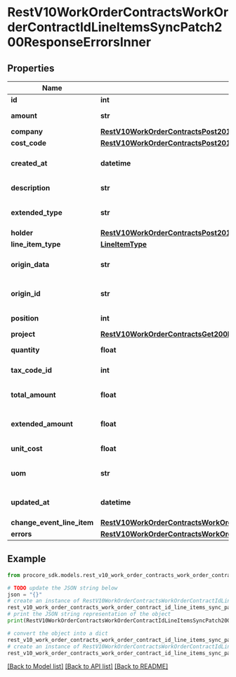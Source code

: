 # RestV10WorkOrderContractsWorkOrderContractIdLineItemsSyncPatch200ResponseErrorsInner


## Properties

Name | Type | Description | Notes
------------ | ------------- | ------------- | -------------
**id** | **int** | Line Item id | [optional] 
**amount** | **str** | Line Item amount | [optional] 
**company** | [**RestV10WorkOrderContractsPost201ResponseLineItemsInnerCompany**](RestV10WorkOrderContractsPost201ResponseLineItemsInnerCompany.md) |  | [optional] 
**cost_code** | [**RestV10WorkOrderContractsPost201ResponseLineItemsInnerCostCode**](RestV10WorkOrderContractsPost201ResponseLineItemsInnerCostCode.md) |  | [optional] 
**created_at** | **datetime** | Created at date and time | [optional] 
**description** | **str** | Line Item description | [optional] 
**extended_type** | **str** | Line Item extended type | [optional] 
**holder** | [**RestV10WorkOrderContractsPost201ResponseLineItemsInnerHolder**](RestV10WorkOrderContractsPost201ResponseLineItemsInnerHolder.md) |  | [optional] 
**line_item_type** | [**LineItemType**](LineItemType.md) |  | [optional] 
**origin_data** | **str** | Line Item third party data | [optional] 
**origin_id** | **str** | Line Item third party id | [optional] 
**position** | **int** | Line Item position | [optional] 
**project** | [**RestV10WorkOrderContractsGet200ResponseInnerProject**](RestV10WorkOrderContractsGet200ResponseInnerProject.md) |  | [optional] 
**quantity** | **float** | Line Item quantity | [optional] 
**tax_code_id** | **int** | Tax Code ID | [optional] 
**total_amount** | **float** | Line Item total amount | [optional] 
**extended_amount** | **float** | Line Item extended amount | [optional] 
**unit_cost** | **float** | Line Item unit cost | [optional] 
**uom** | **str** | Line Item units of measure | [optional] 
**updated_at** | **datetime** | Updated at date and time | [optional] 
**change_event_line_item** | [**RestV10WorkOrderContractsWorkOrderContractIdLineItemsSyncPatch200ResponseEntitiesInnerChangeEventLineItem**](RestV10WorkOrderContractsWorkOrderContractIdLineItemsSyncPatch200ResponseEntitiesInnerChangeEventLineItem.md) |  | [optional] 
**errors** | [**RestV10WorkOrderContractsWorkOrderContractIdLineItemsSyncPatch200ResponseErrorsInnerAllOfErrors**](RestV10WorkOrderContractsWorkOrderContractIdLineItemsSyncPatch200ResponseErrorsInnerAllOfErrors.md) |  | [optional] 

## Example

```python
from procore_sdk.models.rest_v10_work_order_contracts_work_order_contract_id_line_items_sync_patch200_response_errors_inner import RestV10WorkOrderContractsWorkOrderContractIdLineItemsSyncPatch200ResponseErrorsInner

# TODO update the JSON string below
json = "{}"
# create an instance of RestV10WorkOrderContractsWorkOrderContractIdLineItemsSyncPatch200ResponseErrorsInner from a JSON string
rest_v10_work_order_contracts_work_order_contract_id_line_items_sync_patch200_response_errors_inner_instance = RestV10WorkOrderContractsWorkOrderContractIdLineItemsSyncPatch200ResponseErrorsInner.from_json(json)
# print the JSON string representation of the object
print(RestV10WorkOrderContractsWorkOrderContractIdLineItemsSyncPatch200ResponseErrorsInner.to_json())

# convert the object into a dict
rest_v10_work_order_contracts_work_order_contract_id_line_items_sync_patch200_response_errors_inner_dict = rest_v10_work_order_contracts_work_order_contract_id_line_items_sync_patch200_response_errors_inner_instance.to_dict()
# create an instance of RestV10WorkOrderContractsWorkOrderContractIdLineItemsSyncPatch200ResponseErrorsInner from a dict
rest_v10_work_order_contracts_work_order_contract_id_line_items_sync_patch200_response_errors_inner_from_dict = RestV10WorkOrderContractsWorkOrderContractIdLineItemsSyncPatch200ResponseErrorsInner.from_dict(rest_v10_work_order_contracts_work_order_contract_id_line_items_sync_patch200_response_errors_inner_dict)
```
[[Back to Model list]](../README.md#documentation-for-models) [[Back to API list]](../README.md#documentation-for-api-endpoints) [[Back to README]](../README.md)


